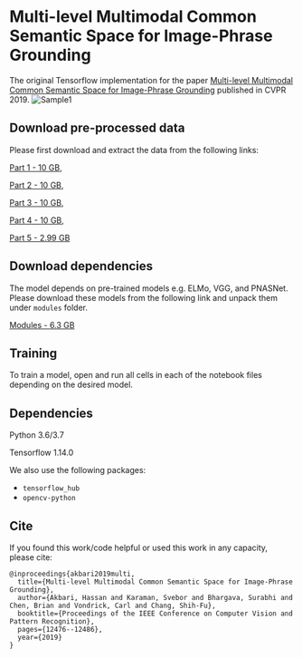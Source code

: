 # Multi-level Multimodal Common Semantic Space for Image-Phrase Grounding
The original Tensorflow implementation for the paper [Multi-level Multimodal Common Semantic Space for Image-Phrase Grounding](http://openaccess.thecvf.com/content_CVPR_2019/papers/Akbari_Multi-Level_Multimodal_Common_Semantic_Space_for_Image-Phrase_Grounding_CVPR_2019_paper.pdf) published in CVPR 2019.
![Sample1](http://hassanakbari.com/uploads/papers/CVPR19_Results.jpg)

## Download pre-processed data
Please first download and extract the data from the following links:

[Part 1 - 10 GB](https://hassanakbari.com/uploads/projects/multigrounding19/data/grounding_data.tar.gz.part_00),

[Part 2 - 10 GB](https://hassanakbari.com/uploads/projects/multigrounding19/data/grounding_data.tar.gz.part_01),

[Part 3 - 10 GB](https://hassanakbari.com/uploads/projects/multigrounding19/data/grounding_data.tar.gz.part_02),

[Part 4 - 10 GB](https://hassanakbari.com/uploads/projects/multigrounding19/data/grounding_data.tar.gz.part_03),

[Part 5 - 2.99 GB](https://hassanakbari.com/uploads/projects/multigrounding19/data/grounding_data.tar.gz.part_04)

## Download dependencies
The model depends on pre-trained models e.g. ELMo, VGG, and PNASNet. Please download these models from the following link and unpack them under `modules` folder.

[Modules - 6.3 GB](https://hassanakbari.com/uploads/projects/multigrounding19/data/modules.tar.gz)

## Training
To train a model, open and run all cells in each of the notebook files depending on the desired model.

## Dependencies
Python 3.6/3.7

Tensorflow 1.14.0

We also use the following packages:
- `tensorflow_hub`
- `opencv-python`

## Cite

If you found this work/code helpful or used this work in any capacity, please cite:
```
@inproceedings{akbari2019multi,
  title={Multi-level Multimodal Common Semantic Space for Image-Phrase Grounding},
  author={Akbari, Hassan and Karaman, Svebor and Bhargava, Surabhi and Chen, Brian and Vondrick, Carl and Chang, Shih-Fu},
  booktitle={Proceedings of the IEEE Conference on Computer Vision and Pattern Recognition},
  pages={12476--12486},
  year={2019}
}
```

